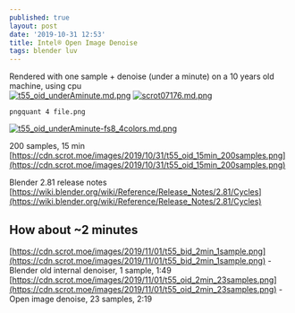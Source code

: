 ```yaml
---
published: true
layout: post
date: '2019-10-31 12:53'
title: Intel® Open Image Denoise
tags: blender luv 
---
```

 Rendered with one sample + denoise (under a minute) on a 10 years old machine, using cpu  
[![t55_oid_underAminute.md.png](https://cdn.scrot.moe/images/2019/10/31/t55_oid_underAminute.md.png)](https://scrot.moe/image/xRkD0)
[![scrot07176.md.png](https://cdn.scrot.moe/images/2019/10/31/scrot07176.md.png)](https://scrot.moe/image/xRU1L)

    pngquant 4 file.png

[![t55_oid_underAminute-fs8_4colors.md.png](https://cdn.scrot.moe/images/2019/11/07/t55_oid_underAminute-fs8_4colors.md.png)](https://cdn.scrot.moe/images/2019/11/07/t55_oid_underAminute-fs8_4colors.png)

200 samples, 15 min  
[https://cdn.scrot.moe/images/2019/10/31/t55_oid_15min_200samples.png](https://cdn.scrot.moe/images/2019/10/31/t55_oid_15min_200samples.png)

Blender 2.81 release notes  
[https://wiki.blender.org/wiki/Reference/Release_Notes/2.81/Cycles](https://wiki.blender.org/wiki/Reference/Release_Notes/2.81/Cycles)

## How about ~2 minutes  
[https://cdn.scrot.moe/images/2019/11/01/t55_bid_2min_1sample.png](https://cdn.scrot.moe/images/2019/11/01/t55_bid_2min_1sample.png) - Blender old internal denoiser, 1 sample, 1:49   
[https://cdn.scrot.moe/images/2019/11/01/t55_oid_2min_23samples.png](https://cdn.scrot.moe/images/2019/11/01/t55_oid_2min_23samples.png) - Open image denoise, 23 samples, 2:19
